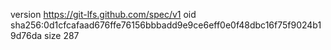 version https://git-lfs.github.com/spec/v1
oid sha256:0d1cfcafaad676ffe76156bbbadd9e9ce6eff0e0f48dbc16f75f9024b19d76da
size 287
